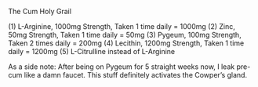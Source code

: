 The Cum Holy Grail

(1) L-Arginine, 1000mg Strength, Taken 1 time daily = 1000mg
(2) Zinc, 50mg Strength, Taken 1 time daily = 50mg
(3) Pygeum, 100mg Strength, Taken 2 times daily = 200mg
(4) Lecithin, 1200mg Strength, Taken 1 time daily = 1200mg
(5) L-Citrulline instead of L-Arginine

As a side note: After being on Pygeum for 5 straight weeks now, I leak pre-cum
like a damn faucet. This stuff definitely activates the Cowper’s gland.
